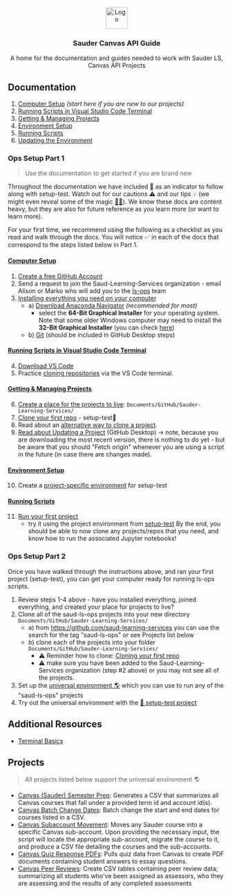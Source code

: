 <!-- PROJECT LOGO -->
<br />
<p align="center">
  <div align="center">
    <img src="imgs/sauder-logo.png" alt="Logo" height="50">
  </div>

  <h3 align="center">Sauder Canvas API Guide</h3>

  <p align="center">
  A home for the documentation and guides needed to work with Sauder LS, Canvas API Projects
    <br />
  </p>
</p>

<!-- LINKS TO ALL DOCS -->

## Documentation

1. [Computer Setup](docs/computer-setup.md) _(start here if you are new to our projects)_
2. [Running Scripts in Visual Studio Code Terminal](docs/terminal-vscode-running-instructions.md)
3. [Getting & Managing Projects](docs/github-project-management.md)
4. [Environment Setup](docs/environment-setup.md)
5. [Running Scripts](docs/running-instructions.md)
6. [Updating the Environment](docs/updating-environments.md)

### Ops Setup Part 1
> Use the documentation to get started if you are brand new

Throughout the documentation we have included 👷 as an indicator to follow along with setup-test. Watch out for our cautions ⚠️ and our tips 💡 (we might even reveal some of the magic [🧙‍♀️](https://tenor.com/EJvb.gif)). We know these docs are content heavy, but they are also for future reference as you learn more (or want to learn more). 

For your first time, we recommend using the following as a checklist as you read and walk through the docs. You will notice :white_check_mark: in each of the docs that correspond to the steps listed below in Part 1. 

#### [Computer Setup](docs/computer-setup.md)
1. [Create a free GitHub Account](https://github.com/join)
2. Send a request to join the Saud-Learning-Services organization - email Alison or Marko who will add you to the [ls-ops](https://github.com/orgs/saud-learning-services/teams/ls-ops) team
3. [Installing everything you need on your computer](docs/computer-setup.md)
   - a) [Download Anaconda Navigator](https://www.anaconda.com/products/individual#Downloads) _(recommended for most)_
      - select the **64-Bit Graphical Installer** for your operating system. Note that some older Windows computer may need to install the **32-Bit Graphical Installer** (you can check [here](https://support.microsoft.com/en-us/windows/32-bit-and-64-bit-windows-frequently-asked-questions-c6ca9541-8dce-4d48-0415-94a3faa2e13d))
   - b) [Git](https://git-scm.com/downloads) (should be included in GitHub Desktop steps)

#### [Running Scripts in Visual Studio Code Terminal](docs/terminal-vscode-running-instructions.md)
4. [Download VS Code](https://code.visualstudio.com/download)
5. Practice [cloning repositories](docs/terminal-vscode-running-instructions.md#walkthrough-example) via the VS Code terminal.

#### [Getting & Managing Projects](docs/github-project-management.md)
6. [Create a place for the projects to live](https://github.com/saud-learning-services/instructions-and-other-templates/blob/main/docs/github-project-management.md#create-a-local-project-folder): `Documents/GitHub/Sauder-Learning-Services/`
7. [Clone your first repo](https://github.com/saud-learning-services/instructions-and-other-templates/blob/main/docs/github-project-management.md#white_check_mark-1-start-from-github-desktop) - setup-test👷
8. Read about an [alternative way to clone a project](https://github.com/saud-learning-services/instructions-and-other-templates/blob/main/docs/github-project-management.md#2-start-from-the-github-organization). 
9. [Read about Updating a Project](https://github.com/saud-learning-services/instructions-and-other-templates/blob/main/docs/github-project-management.md#updating-a-project-github-desktop) (GitHub Desktop) -> note, because you are downloading the most recent version, there is nothing to do yet - but be aware that you should "Fetch origin" whenever you are using a script in the future (in case there are changes made).  

#### [Environment Setup](docs/environment-setup.md)
10. Create a [project-specific environment](https://github.com/saud-learning-services/instructions-and-other-templates/blob/main/docs/environment-setup.md#configuring-environments) for setup-test

#### [Running Scripts](docs/running-instructions.md)
11. [Run your first project](https://github.com/saud-learning-services/instructions-and-other-templates/blob/main/docs/running-instructions.md#running-the-script)
      - try it using the project environment from [setup-test](https://github.com/saud-learning-services/setup-test)
By the end, you should be able to now clone any projects/repos that you need, and know how to run the associated Jupyter notebooks!

### Ops Setup Part 2
Once you have walked through the instructions above, and ran your first project (setup-test), you can get your computer ready for running ls-ops scripts.

1. Review steps 1-4 above - have you installed everything, joined everything, and created your place for projects to live?
2. Clone all of the saud-ls-ops projects into your new directory `Documents/GitHub/Sauder-Learning-Services/`
    - a) from https://github.com/saud-learning-services you can use the search for the tag "saud-ls-ops" or see Projects list below
    - b) clone each of the projects into your folder `Documents/GitHub/Sauder-Learning-Services/`
      - ⚠️ Reminder how to clone: [Cloning your first repo](docs/github-project-management.md)
      - ⚠️ make sure you have been added to the Saud-Learning-Services organization (step #2 above) or you may not see all of the projects.
3. Set up the [universal environment 🌎](docs/environment-setup.md#universal-environment-setup) which you can use to run any of the "saud-ls-ops" projects 
4. Try out the universal environment with the [👷 setup-test project](https://github.com/saud-learning-services/instructions-and-other-templates/blob/main/docs/environment-setup.md#testing)

## Additional Resources

- [Terminal Basics](docs/terminal-basics.md)

## Projects

> All projects listed below support the universal environment 🌎

- [Canvas (Sauder) Semester Prep](https://github.com/saud-learning-services/canvas-saud-semester-prep): Generates a CSV that summarizes all Canvas courses that fall under a provided term id and account id(s).
- [Canvas Batch Change Dates](https://github.com/saud-learning-services/canvas-batch-change-dates): Batch change the start and end dates for courses listed in a CSV.
- [Canvas Subaccount Movement](https://github.com/saud-learning-services/subaccount-movement): Moves any Sauder course into a specific Canvas sub-account. Upon providing the necessary input, the script will locate the appropriate sub-account, migrate the course to it, and produce a CSV file detailing the courses and the sub-accounts.
- [Canvas Quiz Response PDFs](https://github.com/saud-learning-services/quiz-response-pdfs): Pulls quiz data from Canvas to create PDF documents containing student answers to essay questions.
- [Canvas Peer Reviews](https://github.com/saud-learning-services/canvas-peer-reviews): Create CSV tables containing peer review data; summarizing all students who've been assigned as assessors, who they are assessing and the results of any completed assessments

